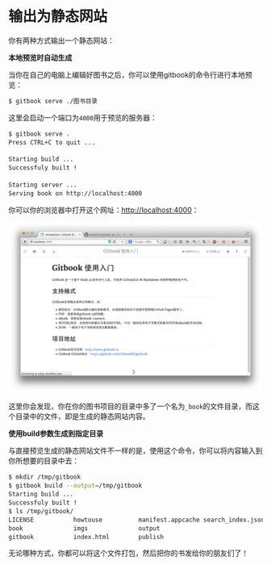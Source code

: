 输出为静态网站
====

你有两种方式输出一个静态网站：

**本地预览时自动生成**

当你在自己的电脑上编辑好图书之后，你可以使用gitbook的命令行进行本地预览：

```bash
$ gitbook serve ./图书目录
```

这里会启动一个端口为`4000`用于预览的服务器：

```bash
$ gitbook serve .
Press CTRL+C to quit ...

Starting build ...
Successfuly built !

Starting server ...
Serving book on http://localhost:4000
```

你可以你的浏览器中打开这个网址：<http://localhost:4000>：

![](../imgs/yl.png)

这里你会发现，你在你的图书项目的目录中多了一个名为`_book`的文件目录，而这个目录中的文件，即是生成的静态网站内容。

**使用build参数生成到指定目录**

与直接预览生成的静态网站文件不一样的是，使用这个命令，你可以将内容输入到你所想要的目录中去：

```bash
$ mkdir /tmp/gitbook
$ gitbook build --output=/tmp/gitbook
Starting build ...
Successfuly built !
$ ls /tmp/gitbook/
LICENSE           howtouse          manifest.appcache search_index.json
book              imgs              output
gitbook           index.html        publish
```

无论哪种方式，你都可以将这个文件打包，然后把你的书发给你的朋友们了！
